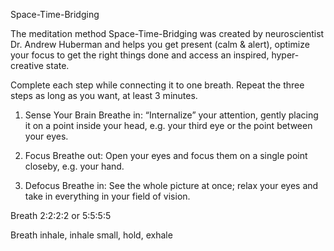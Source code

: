 Space-Time-Bridging

The meditation method Space-Time-Bridging was created by neuroscientist Dr. Andrew Huberman and helps you get present (calm & alert), optimize your focus to get the right things done and access an inspired, hyper-creative state.

Complete each step while connecting it to one breath. Repeat the three steps as long as you want, at least 3 minutes.

1. Sense Your Brain
Breathe in: “Internalize” your attention, gently placing it on a point inside your head, e.g. your third eye or the point between your eyes.

2. Focus
Breathe out: Open your eyes and focus them on a single point closeby, e.g. your hand.

3. Defocus
Breathe in: See the whole picture at once; relax your eyes and take in everything in your field of vision.


Breath 2:2:2:2 or 5:5:5:5

Breath inhale, inhale small, hold, exhale
